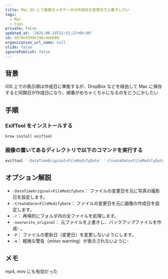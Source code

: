 ```yaml
---
title: Mac OS にて画像のメタデータの作成日を変更日で上書きしたい
tags:
  - Mac
  - tips
private: false
updated_at: '2025-06-14T21:51:27+09:00'
id: 4d70e5599e196c4eb608
organization_url_name: null
slide: false
ignorePublish: false
---
```


## 背景
iOS 上での表示順は作成日に準拠するが、DropBox などを経由して Mac に保存すると同期日が作成日になり、順番がめちゃくちゃになるのをどうにかしたい


## 手順

### ExifTool をインストールする

```sh
brew install exiftool
```

### 画像の置いてあるディレクトリで以下のコマンドを実行する
```sh
exiftool '-DateTimeOriginal<FileModifyDate' '-CreateDate<FileModifyDate' -r -overwrite_original -P -m .
```

## オプション解説
- `-DateTimeOriginal<FileModifyDate`： ファイルの変更日を元に写真の撮影日を設定します。
-  `-CreateDate<FileModifyDate`： ファイルの変更日を元に画像の作成日を設定します。
- `-r`： 再帰的にフォルダ内の全ファイルを処理します。
- `-overwrite_original`： 元ファイルを上書きし、バックアップファイルを作成- 。
- `-P`： ファイルの更新日（変更日）を変更しないようにします。
- `-m`： 軽微な警告（minor warning）が表示されないように- 

## メモ
mp4, mov にも有効だった
